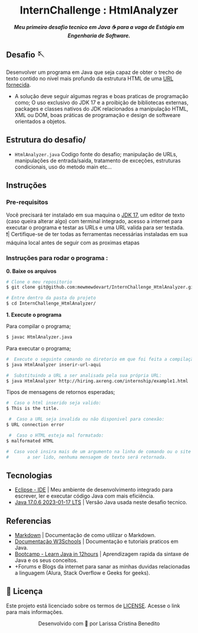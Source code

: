 <h1 align="center">
 InternChallenge : HtmlAnalyzer
</h1>

<p align="center">
	<b><i>Meu primeiro desafio tecnico em Java ☕ para a vaga de Estágio em Engenharia de Software.</i></b><br>
</p>

## Desafio 🪡
Desenvolver um programa em Java que seja capaz de obter o trecho de texto contido no nivel mais profundo da estrutura HTML  de uma [URL fornecida](http://hiring.axreng.com/internship/example1.html). <br>
- A solução deve seguir algumas regras e boas praticas de programação como; O uso exclusivo do JDK 17 e a proibição de bibliotecas externas, packages e classes nativos do JDK relacionados a manipulação HTML, XML ou DOM, boas práticas de programação e design de softweare orientados a objetos.

## Estrutura do desafio/
* ```HtmlAnalyzer.java```  Codigo fonte do desafio; manipulação de URLs, manipulações de entrada/saida, tratamento de exceções, estruturas condicionais, uso do metodo main etc...

## Instruções
### Pre-requisitos
Você precisará ter instalado em sua maquina o [JDK 17](https://www.oracle.com/java/technologies/javase/jdk17-archive-downloads.html), um editor de texto (caso queira alterar algo) com terminal integrado, acesso a internet para executar o programa e testar as URLs e uma URL valida para ser testada. <br>
❗️| Certifique-se de ter todas as ferramentas necessárias instaladas em sua máquina local antes de seguir com as proximas etapas<br>

### Instruções para rodar o programa :

**0. Baixe os arquivos**

```bash
# Clone o meu repositorio
$ git clone git@github.com:mewmewdevart/InternChallenge_HtmlAnalyzer.git

# Entre dentro da pasta do projeto
$ cd InternChallenge_HtmlAnalyzer/
```

**1. Execute o programa**

Para compilar o programa;
 ```bash
 $ javac HtmlAnalyzer.java
 ```
Para executar o programa;
 ```bash
 #  Execute o seguinte comando no diretorio em que foi feita a compilação:
 $ java HtmlAnalyzer inserir-url-aqui
 
 #  Substituindo a URL a ser analisada pela sua própria URL:
 $ java HtmlAnalyzer http://hiring.axreng.com/internship/example1.html
  ```

Tipos de mensagens de retornos esperadas;
 ```bash
 #  Caso o html inserido seja valido:
$ This is the title.
 
  #  Caso a URL seja invalida ou não disponivel para conexão:
 $ URL connection error
 
  #  Caso o HTML esteja mal formatado:
 $ malformated HTML
 
#  Caso você insira mais de um argumento na linha de comando ou o site não tenha texto 
# 		a ser lido, nenhuma mensagem de texto será retornada.
  ```
  
## Tecnologias
- [Eclipse - IDE](https://www.eclipse.org/downloads/) | Meu ambiente de desenvolvimento integrado para escrever, ler e executar código Java com mais eficiência.
- [Java 17.0.6 2023-01-17 LTS](https://www.oracle.com/br/java/) | Versão Java usada neste desafio tecnico.

## Referencias
- [Markdown](https://www.markdownguide.org/basic-syntax/) | Documentação de como utilizar o Markdown.
- [Documentação W3Schools](https://www.w3schools.com/) | Documentação e tutoriais praticos em Java.
- [Bootcamp - Learn Java in 12hours](https://youtu.be/xk4_1vDrzzo) | Aprendizagem rapida da sintaxe de Java e os seus conceitos.
- +Forums e Blogs da internet para sanar as minhas duvidas relacionadas a linguagem (Alura, Stack Overflow e Geeks for geeks).


## 📜  Licença
Este projeto está licenciado sobre os termos de [LICENSE](https://github.com/mewmewdevart/InternChallenge_HtmlAnalyzer/blob/main/LICENSE). Acesse o link para mais informações.<br> 

<p align="center"> Desenvolvido com 💜 por Larissa Cristina Benedito </p>

